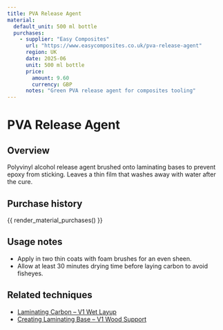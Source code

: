 ```yaml
---
title: PVA Release Agent
material:
  default_unit: 500 ml bottle
  purchases:
    - supplier: "Easy Composites"
      url: "https://www.easycomposites.co.uk/pva-release-agent"
      region: UK
      date: 2025-06
      unit: 500 ml bottle
      price:
        amount: 9.60
        currency: GBP
      notes: "Green PVA release agent for composites tooling"
---
```

# PVA Release Agent

## Overview
Polyvinyl alcohol release agent brushed onto laminating bases to prevent epoxy from sticking. Leaves a thin film that
washes away with water after the cure.

## Purchase history

{{ render_material_purchases() }}

## Usage notes
- Apply in two thin coats with foam brushes for an even sheen.
- Allow at least 30 minutes drying time before laying carbon to avoid fisheyes.

## Related techniques
- [Laminating Carbon – V1 Wet Layup](../techniques/laminating-carbon/v1/wet-layup.md)
- [Creating Laminating Base – V1 Wood Support](../techniques/creating-laminating-base/v1/wood-support.md)
